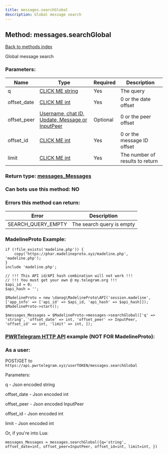 ```yaml
---
title: messages.searchGlobal
description: Global message search
---
```

## Method: messages.searchGlobal  
[Back to methods index](index.md)


Global message search

### Parameters:

| Name     |    Type       | Required | Description |
|----------|---------------|----------|-------------|
|q|[CLICK ME string](../types/string.md) | Yes|The query|
|offset\_date|[CLICK ME int](../types/int.md) | Yes|0 or the date offset|
|offset\_peer|[Username, chat ID, Update, Message or InputPeer](../types/InputPeer.md) | Optional|0 or the peer offset|
|offset\_id|[CLICK ME int](../types/int.md) | Yes|0 or the message ID offset|
|limit|[CLICK ME int](../types/int.md) | Yes|The number of results to return|


### Return type: [messages\_Messages](../types/messages_Messages.md)

### Can bots use this method: **NO**


### Errors this method can return:

| Error    | Description   |
|----------|---------------|
|SEARCH_QUERY_EMPTY|The search query is empty|


### MadelineProto Example:


```
if (!file_exists('madeline.php')) {
    copy('https://phar.madelineproto.xyz/madeline.php', 'madeline.php');
}
include 'madeline.php';

// !!! This API id/API hash combination will not work !!!
// !!! You must get your own @ my.telegram.org !!!
$api_id = 0;
$api_hash = '';

$MadelineProto = new \danog\MadelineProto\API('session.madeline', ['app_info' => ['api_id' => $api_id, 'api_hash' => $api_hash]]);
$MadelineProto->start();

$messages_Messages = $MadelineProto->messages->searchGlobal(['q' => 'string', 'offset_date' => int, 'offset_peer' => InputPeer, 'offset_id' => int, 'limit' => int, ]);
```

### [PWRTelegram HTTP API](https://pwrtelegram.xyz) example (NOT FOR MadelineProto):



### As a user:

POST/GET to `https://api.pwrtelegram.xyz/userTOKEN/messages.searchGlobal`

Parameters:

q - Json encoded string

offset_date - Json encoded int

offset_peer - Json encoded InputPeer

offset_id - Json encoded int

limit - Json encoded int




Or, if you're into Lua:

```
messages_Messages = messages.searchGlobal({q='string', offset_date=int, offset_peer=InputPeer, offset_id=int, limit=int, })
```

